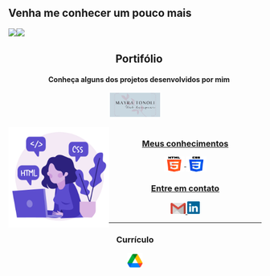 ## Venha me conhecer um pouco mais
<div>
  
  <img align="left" height="120em" src="https://github-readme-stats.vercel.app/api/top-langs/?username=MayraTonoli&layout=compact&langs_count=16&theme=buefy"/>
  <img  height="120em" src="https://github-readme-stats.vercel.app/api?username=MayraTonoli&show_icons=true&theme=buefy&include_all_commits=true&count_private=true"/>
  
</div>

<div>
       <div align="center">
        <h2 align="center">Portifólio</h2>
          <h4>Conheça alguns dos projetos desenvolvidos por mim</h4>
            <a href = "https://mayratonoli.github.io/Projeto-site-pessoal/">
             <img width="100px" src="logopessoal.png">
        
      

<div align="center">
    <div style="display: inline_block"><br>
      	<img align="left" height="200" alt="logo" src="2823496.png">
      <h3 align="center"> Meus conhecimentos</h3>
         <img align="center" height="30" width="40" alt="html-icon" src="html-5.png">
      	<img align="center" height="30" width="40" alt="css-icon" src="css-3.png">
     </div>
     
        
   <div>
    <h3 align="center">Entre em contato</h3>
      <a href = "mailto: work.mayratonolijobs@gmail.com">
         <img width="30" src="gmail.svg">
      </a>
      <a href = "https://www.linkedin.com/in/mayratonoli/">
         <img width="25" src="linkedin.svg">
     </a>
  </div>
  
              
  <hr>

  
  
  <div align="center">
    <h3 align="center">Currículo</h3>
      <a href = "https://drive.google.com/file/d/1P4r8sqwDr3wQJyPU24_Fuelp8MbmMaca/view?usp=share_link">
      <img width="30" aling="center" src="google-drive.png">
    </a>
  </div>
